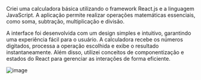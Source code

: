 Criei uma calculadora básica utilizando o framework React.js e a linguagem JavaScript. A aplicação permite realizar operações matemáticas essenciais, como soma, subtração, multiplicação e divisão.

A interface foi desenvolvida com um design simples e intuitivo, garantindo uma experiência fácil para o usuário. A calculadora recebe os números digitados, processa a operação escolhida e exibe o resultado instantaneamente. Além disso, utilizei conceitos de componentização e estados do React para gerenciar as interações de forma eficiente.


![image](https://github.com/user-attachments/assets/af95ec30-52b8-4618-b1c3-dcc4dea3ea7d)
